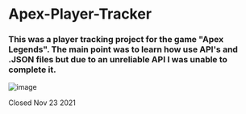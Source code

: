 # Apex-Player-Tracker

### This was a player tracking project for the game "Apex Legends". The main point was to learn how use API's and .JSON files but due to an unreliable API I was unable to complete it.

![image](https://user-images.githubusercontent.com/89004487/154531096-b7cad78d-91de-422c-8089-07411b7d3d4c.png)




Closed Nov 23 2021
